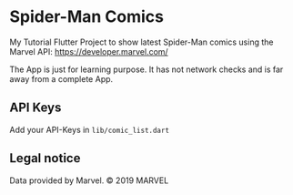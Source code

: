 # Spider-Man Comics

My Tutorial Flutter Project to show latest Spider-Man comics using the Marvel API: https://developer.marvel.com/

The App is just for learning purpose. It has not network checks and is far away from a complete App.

## API Keys
Add your API-Keys in `lib/comic_list.dart`

## Legal notice
Data provided by Marvel. © 2019 MARVEL

